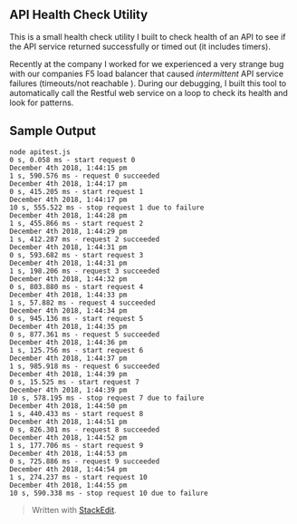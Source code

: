 ## API Health Check Utility
This is a small health check utility I built to check health of an API to see if the API service returned successfully or timed out (it includes timers). 

Recently at the company I worked for we experienced a very strange bug with our companies F5 load balancer that caused *intermittent* API service failures (timeouts/not reachable ).  During our debugging, I built this tool to automatically call the Restful web service on a loop to check its health and look for patterns.

## Sample Output

    node apitest.js 
    0 s, 0.058 ms - start request 0 
    December 4th 2018, 1:44:15 pm
    1 s, 590.576 ms - request 0 succeeded
    December 4th 2018, 1:44:17 pm
    0 s, 415.205 ms - start request 1
    December 4th 2018, 1:44:17 pm
    10 s, 555.522 ms - stop request 1 due to failure
    December 4th 2018, 1:44:28 pm
    1 s, 455.866 ms - start request 2
    December 4th 2018, 1:44:29 pm
    1 s, 412.287 ms - request 2 succeeded
    December 4th 2018, 1:44:31 pm
    0 s, 593.682 ms - start request 3
    December 4th 2018, 1:44:31 pm
    1 s, 198.206 ms - request 3 succeeded
    December 4th 2018, 1:44:32 pm
    0 s, 803.880 ms - start request 4
    December 4th 2018, 1:44:33 pm
    1 s, 57.882 ms - request 4 succeeded
    December 4th 2018, 1:44:34 pm
    0 s, 945.136 ms - start request 5
    December 4th 2018, 1:44:35 pm
    0 s, 877.361 ms - request 5 succeeded
    December 4th 2018, 1:44:36 pm
    1 s, 125.756 ms - start request 6
    December 4th 2018, 1:44:37 pm
    1 s, 985.918 ms - request 6 succeeded
    December 4th 2018, 1:44:39 pm
    0 s, 15.525 ms - start request 7
    December 4th 2018, 1:44:39 pm
    10 s, 578.195 ms - stop request 7 due to failure
    December 4th 2018, 1:44:50 pm
    1 s, 440.433 ms - start request 8
    December 4th 2018, 1:44:51 pm
    0 s, 826.301 ms - request 8 succeeded
    December 4th 2018, 1:44:52 pm
    1 s, 177.706 ms - start request 9
    December 4th 2018, 1:44:53 pm
    0 s, 725.886 ms - request 9 succeeded
    December 4th 2018, 1:44:54 pm
    1 s, 274.237 ms - start request 10
    December 4th 2018, 1:44:55 pm
    10 s, 590.338 ms - stop request 10 due to failure

> Written with [StackEdit](https://stackedit.io/).
